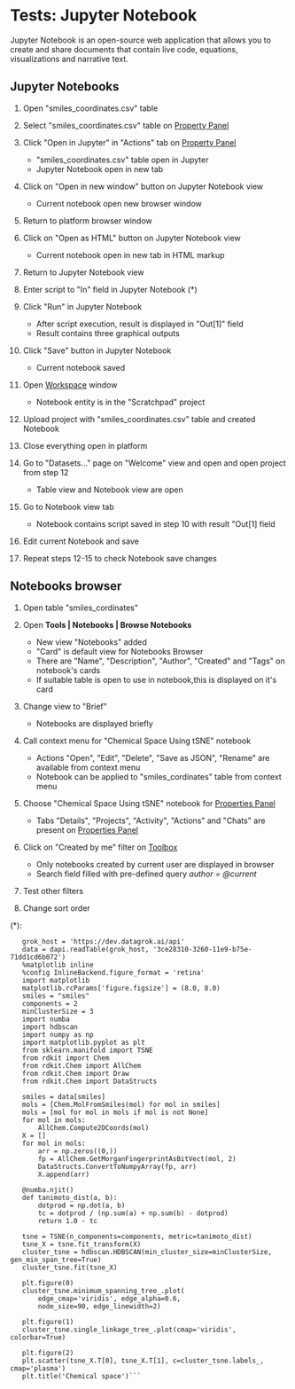 <!-- TITLE: Tests: Jupyter Notebook -->
<!-- SUBTITLE: -->

# Tests: Jupyter Notebook

Jupyter Notebook is an open-source web application that allows you to create and 
share documents that contain live code, equations, visualizations and narrative text.

## Jupyter Notebooks

1. Open "smiles_coordinates.csv" table

1. Select "smiles_coordinates.csv" table on [Property Panel](../overview/navigation.md#properties)

1. Click "Open in Jupyter" in "Actions" tab on [Property Panel](../overview/navigation.md#properties)
   * "smiles_coordinates.csv" table open in Jupyter
   * Jupyter Notebook open in new tab
   
1. Click on "Open in new window" button on Jupyter Notebook view
   * Current notebook open new browser window
   
1. Return to platform browser window

1. Click on "Open as HTML" button on Jupyter Notebook view
   * Current notebook open in new tab in HTML markup
   
1. Return to Jupyter Notebook view

1. Enter script to "In" field in Jupyter Notebook (*)

1. Click "Run" in Jupyter Notebook
   * After script execution, result is displayed in "Out\[1\]" field
   * Result contains three graphical outputs

1. Click "Save" button in Jupyter Notebook
   * Current notebook saved

1. Open [Workspace](../overview/workspace.md) window 
   * Notebook entity is in the "Scratchpad" project

1. Upload project with "smiles_coordinates.csv" table and created Notebook

1. Close everything open in platform

1. Go to "Datasets..." page on "Welcome" view and open and open project from step 12
   * Table view and Notebook view are open

1. Go to Notebook view tab 
   * Notebook contains script saved in step 10 with result "Out\[1\] field

1. Edit current Notebook and save

1. Repeat steps 12-15 to check Notebook save changes

## Notebooks browser

1. Open table "smiles_cordinates"   

1. Open **Tools | Notebooks | Browse Notebooks**
   * New view "Notebooks" added
   * "Card" is default view for Notebooks Browser
   * There are "Name", "Description", "Author", "Created" and "Tags" on notebook's cards
   * If suitable table is open to use in notebook,this is displayed on it's card

1. Change view to "Brief"
   * Notebooks are displayed briefly

1. Call context menu for "Chemical Space Using tSNE" notebook
   * Actions "Open", "Edit", "Delete", "Save as JSON", "Rename" are available from context menu
   * Notebook can be applied to "smiles_cordinates" table from context menu
   
1. Choose "Chemical Space Using tSNE" notebook for [Properties Panel](../overview/navigation.md#properties)
   * Tabs "Details", "Projects", "Activity", "Actions" and "Chats" are present on [Properties Panel](../overview/navigation.md#properties)

1. Click on "Created by me" filter on [Toolbox](../overview/navigation.md#toolbox) 
   * Only notebooks created by current user are displayed in browser
   * Search field filled with pre-defined query *author = @current*
   
1. Test other filters

1. Change sort order

(*):
```import datagrok.api as dapi
   grok_host = 'https://dev.datagrok.ai/api'
   data = dapi.readTable(grok_host, '3ce28310-3260-11e9-b75e-71dd1cd6b072')
   %matplotlib inline
   %config InlineBackend.figure_format = 'retina'
   import matplotlib
   matplotlib.rcParams['figure.figsize'] = (8.0, 8.0)
   smiles = "smiles"
   components = 2
   minClusterSize = 3
   import numba
   import hdbscan
   import numpy as np
   import matplotlib.pyplot as plt
   from sklearn.manifold import TSNE
   from rdkit import Chem
   from rdkit.Chem import AllChem
   from rdkit.Chem import Draw
   from rdkit.Chem import DataStructs
   
   smiles = data[smiles]
   mols = [Chem.MolFromSmiles(mol) for mol in smiles]
   mols = [mol for mol in mols if mol is not None]
   for mol in mols:
       AllChem.Compute2DCoords(mol)
   X = []
   for mol in mols:
       arr = np.zeros((0,))
       fp = AllChem.GetMorganFingerprintAsBitVect(mol, 2)
       DataStructs.ConvertToNumpyArray(fp, arr)
       X.append(arr)
   
   @numba.njit()
   def tanimoto_dist(a, b):
       dotprod = np.dot(a, b)
       tc = dotprod / (np.sum(a) + np.sum(b) - dotprod)
       return 1.0 - tc
   
   tsne = TSNE(n_components=components, metric=tanimoto_dist)
   tsne_X = tsne.fit_transform(X)
   cluster_tsne = hdbscan.HDBSCAN(min_cluster_size=minClusterSize, gen_min_span_tree=True)
   cluster_tsne.fit(tsne_X)
   
   plt.figure(0)
   cluster_tsne.minimum_spanning_tree_.plot(
       edge_cmap='viridis', edge_alpha=0.6,
       node_size=90, edge_linewidth=2)
   
   plt.figure(1)
   cluster_tsne.single_linkage_tree_.plot(cmap='viridis', colorbar=True)
   
   plt.figure(2)
   plt.scatter(tsne_X.T[0], tsne_X.T[1], c=cluster_tsne.labels_, cmap='plasma')
   plt.title('Chemical space')```
